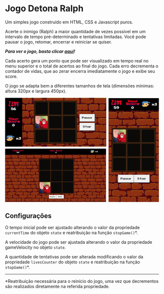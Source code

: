 # Jogo Detona Ralph

Um simples jogo construído em HTML, CSS e Javascript puros.

Acerte o inimigo (Ralph) a maior quantidade de vezes possível em um intervalo de tempo pré-determinado e tentativas limitadas. Você pode pausar o jogo, retomar, encerrar e reiniciar se quiser. 

_**Para ver o jogo, basta clicar [aqui](https://kmkery.github.io/jogo-detona-ralph/)!**_

Cada acerto gera um ponto que pode ser visualizado em tempo real no menu superior e o total de acertos ao final do jogo.
Cada erro decrementa o contador de vidas, que ao zerar encerra imediatamente o jogo e exibe seu score.


O jogo se adapta bem a diferentes tamanhos de tela (dimensões mínimas: altura 320px e largura 450px).
<div align="center">

![tamanhos de tela](./mosaico.png)
 
</div>


## Configurações

O tempo inicial pode ser ajustado alterando o valor da propriedade `currentTime` do objeto `state` e reatribuição na função `stopGame()`*.

A velocidade do jogo pode ser ajustada alterando o valor da propriedade gameVelocity no objeto `state`.

A quantidade de tentativas pode ser alterada modificando o valor da propriedade `livesCounter` do objeto `state` e reatribuição na função `stopGame()`*.


-----
*Reatribuição necessária para o reinício do jogo, uma vez que decrementos são realizados diretamente na referida propriedade.








